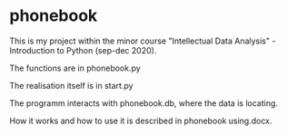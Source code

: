 # phonebook

This is my project within the minor course "Intellectual Data Analysis" - Introduction to Python (sep-dec 2020).

The functions are in phonebook.py

The realisation itself is in start.py

The programm interacts with phonebook.db, where the data is locating.

How it works and how to use it is described in phonebook using.docx.
